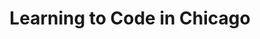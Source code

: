 ---
title: Learning to Code in Chicago
slides:
  - title: Learning to Code in Chicago
    content_markdown: '## Learning to Code in Chicago'
    background_color: '#7b7b7b'
    background_image:
  - title: What is Coding
    content_markdown: >-
      ## Coding: The activity of writing computer programs using a programming
      language.&nbsp;
    background_color: '#7b7b7b'
    background_image:
  - title: Java
    content_markdown: >-
      ## Java&nbsp;


      * Runs fast.&nbsp;

      * Embedded and cross platform application. Particularly interactive
      features in websites.&nbsp;

      * Over 3 billion devices use Java.&nbsp;
    background_color: '#7b7b7b'
    background_image:
  - title: C
    content_markdown: >-
      ## C (C++, C\#)


      * One of the oldest programing languages (1972).&nbsp;

      * Influenced C++ (1985) and C\# (2000) which are extensions of the
      original program.&nbsp;

      * Used for system programing and databases. Embedded systems such as car
      interfaces are often programmed in C.&nbsp;
    background_color: '#7b7b7b'
    background_image:
  - title: Python
    content_markdown: >-
      ## Python


      * Concise syntax. Shorter code needed to perform functions than other
      programs.

      * Easier to learn than C and Java.&nbsp;

      * Best for data science, AI, machine learning.&nbsp;
    background_color: '#7b7b7b'
    background_image:
  - title: Python Syntax Example
    content_markdown:
    background_color: '#7b7b7b'
    background_image: >-
      /uploads/learning-to-code-in-chicago/main-qimg-b4d8dfe1de991041fdaf15df8549de93-c.jpg
    background_size: contain
  - title: Which programming language should you learn?
    content_markdown: >-
      ### Which programming language should you learn?&nbsp;


      * Web-based startups often use **Python** and **JavaScript**.

      * Larger companies tend to develop their internal software applications
      using **C\#** or **Java** and their Web applications using **PHP**.

      * Data analytics typically use&nbsp;**R** and **MATLAB**.

      * Embedded devices use **C**, **C++**, or **Rust**.

      * Applications that run on the cloud use&nbsp;**Go** or
      **Scala**.&nbsp;&nbsp;

      * Mobile applications increasingly use **Swift** or **Kotlin**.
    background_color: '#7b7b7b'
    background_image:
  - title: Most Popular Languages
    content_markdown:
    background_color: '#7b7b7b'
    background_image: /uploads/learning-to-code-in-chicago/history-1024x668.png
    background_size: contain
  - title: Sources
    content_markdown: >-
      Sources:&nbsp;[https://www.northeastern.edu/graduate/blog/most-popular-programming-languages/](https://www.northeastern.edu/graduate/blog/most-popular-programming-languages/)


      [https://stackify.com/popular-programming-languages-2018/](https://stackify.com/popular-programming-languages-2018/)
    background_color: '#7b7b7b'
    background_image:
  - title: Education
    content_markdown: '## Education: Degrees and Certifications'
    background_color: '#7b7b7b'
    background_image:
  - title: Certifications vs University Programs
    content_markdown: >-
      **Certification Program:** A certificate demonstrates you have a single
      skill, often not granted by a university. Often take a few weeks to
      several months to complete.


      &nbsp;


      **University Program:** A degree demonstrates you have been educated in a
      variety subjects. Degrees take longer, there are different requirements
      for an Associates Degree (generally 2 years) and a Bachelors degree
      (generally 4 years).


      &nbsp;


      &nbsp;
    background_color: '#7b7b7b'
    background_image:
  - title: City Colleges of Chicago
    content_markdown: |-
      ## City Colleges of Chicago&nbsp;

      [https://bootcamp.ccc.edu/](https://bootcamp.ccc.edu/)
    background_color: '#7b7b7b'
    background_image: /uploads/learning-to-code-in-chicago/capture.PNG
    background_size: contain
  - title: CCC Bootcamps
    content_markdown:
    background_color: '#7b7b7b'
    background_image: /uploads/learning-to-code-in-chicago/bootcamps.PNG
    background_size: contain
  - title: Google Partnership
    content_markdown:
    background_color: '#7b7b7b'
    background_image: /uploads/learning-to-code-in-chicago/google.PNG
    background_size: contain
  - title: Google IT Support Professional Certificate Launch your career in IT
    content_markdown: >-
      ## Google IT Support Professional Certificate


      * Program Cost: Free

      * Need an average of 6-8 hours of study each week for up to 6 months to
      complete coursework&nbsp;

      * Are expected to take the certification exam upon course completion

      * Will assist in shaping the program’s future design and will be required
      to participate in feedback surveys during the span of the program&nbsp;
    background_color: '#7b7b7b'
    background_image:
  - title: Code Platoon
    content_markdown: |-
      ## Code Platoon

      [https://www.codeplatoon.org/](https://www.codeplatoon.org/)
    background_color: '#000000'
    background_image: /uploads/learning-to-code-in-chicago/platoon.PNG
    background_size: contain
  - title: Code Platoon Intro
    content_markdown:
    background_color: '#000000'
    background_image: /uploads/learning-to-code-in-chicago/pla2.PNG
    background_size: contain
  - title: Women Who Code Chicago
    content_markdown: |-
      ## Women Who Code Chicago

      [https://www.womenwhocode.com/chicago](https://www.freegeek.org/)
    background_color: '#000000'
    background_image: /uploads/learning-to-code-in-chicago/1png.PNG
    background_size: contain
  - title: Free Geek
    content_markdown: |-
      ## Free Geek

      [https://www.freegeek.org/](https://www.freegeek.org/)
    background_color: '#000000'
    background_image: /uploads/learning-to-code-in-chicago/free-1.PNG
    background_size: contain
  - title: Free Online Resources
    content_markdown: '## Free Online Resources'
    background_color: '#7b7b7b'
    background_image:
  - title: Code Academy
    content_markdown: |-
      ## Code Academy&nbsp;

      [https://www.codecademy.com/](https://www.codecademy.com/)
    background_color: '#7b7b7b'
    background_image: /uploads/learning-to-code-in-chicago/code.PNG
    background_size: contain
  - title: 'Code Academy: Languages/ Subjects'
    content_markdown: >-
      ## Code Academy&nbsp;


      Languages & Subjects


      | HTML & CSS, Python, JavaScript, Java, SQL, Bash/Shell, Ruby, C++, R,
      C\#, PHP, Go, Swift, Kotlin | Web Development, Data Science, Computer
      Science, Developer Tools, Machine Learning, Code Foundations, Web Design,
      Game Development, Mobile Development, Data Visualization, Full Catalog |


      ### &nbsp;


      &nbsp;


      &nbsp;
    background_color: '#7b7b7b'
    background_image:
  - title: Code Academy Pros & Cons
    content_markdown: >-
      ## Code Academy


      | PROS | CONS |

      | --- | --- |

      | \+ Aesthetically pleasing courses. For paid service, only $20 per month.
      &nbsp;&nbsp;<br>\+ Good guides for finding information.<br>\+ Explains
      errors. | \- Reported bugs in some courses. Also reported it runs slowly
      occasionally.<br>\- No certifications |
    background_color: '#7b7b7b'
    background_image:
  - title: Free Code Camp
    content_markdown: |-
      ## Free Code Camp&nbsp;

      [https://www.freecodecamp.org/learn](https://www.freecodecamp.org/learn)
    background_color: '#7b7b7b'
    background_image: /uploads/learning-to-code-in-chicago/camp.PNG
    background_size: contain
  - title: Free Code Camp Certification Info
    content_markdown: >-
      ## Each certificate curriculum takes 300 hours to complete by submitting 5
      required projects.
    background_color: '#7b7b7b'
    background_image:
  - title: Free Code Camp Certifications
    content_markdown: >-
      ## Free Code Camp Certifications


      * Responsive Web Design (HTML, CSS, Flexbox, CSS Grid)

      * Algorithms and Data Structures (JavaScript.)

      * Front End Libraries (React, Redux, Sass, Bootstrap, jQuery)

      * Data Visualization (D3.js)

      * APIs and Microservices (Node.js, Express.js)

      * Information Security and Quality Assurance (Chai, Helmet.js, BCrypt,
      Passport.js)
    background_color: '#7b7b7b'
    background_image:
  - title: Free Code Camp Pros & Cons
    content_markdown: >-
      ## Free Code Camp


      | PROS | CONS |

      | --- | --- |

      | \+ Completely free.<br>\+ Grants legitimate certifications.<br>\+
      Project based, completed projects required in order to earn
      certifications.&nbsp; | \- Stylistically less pleasing to look
      at.&nbsp;<br>\- The "help" button opens on a chatroom. You will need to
      rely on past forum posts for answers instead.<br>\-No progress
      indicators.&nbsp;<br><br>&nbsp; |


      &nbsp;
    background_color: '#7b7b7b'
    background_image:
  - title: Udacity
    content_markdown: |-
      ## Udacity

      https://www.udacity.com/
    background_color: '#7b7b7b'
    background_image: /uploads/learning-to-code-in-chicago/udacity.PNG
  - title: Udacity Nano Degrees
    content_markdown: >-
      ## Paid version: $200 a month to get as many certifications as desired
      with personal instruction available.&nbsp;
    background_color: '#7b7b7b'
    background_image:
  - title: 'Udacity: Languages/ Subjects'
    content_markdown: >-
      ## Udacity&nbsp;


      Languages & Subjects


      | 187 Free Courses<br><br>Python, AI, Machine Learning, Statistics, app
      development, Rapid Prototyping, Linear Algebra Refresher Course, and
      more&nbsp; | 59 Programs&nbsp;<br><br>Hybrid Cloud Engineer, Development
      for Microsoft Azure, Data Science for Business Leaders, Introduction to
      Cyber Security, and more |


      ### &nbsp;


      &nbsp;


      &nbsp;
    background_color: '#7b7b7b'
    background_image:
  - title: Free Code Camp Pros & Cons
    content_markdown: >-
      ## Udacity


      | PROS | CONS |

      | --- | --- |

      | \+ Stylistically pleasing to look at.<br>\+ Code error
      notifications.<br>\+ Great selection of free courses. App development for
      both Android and iOS not common.&nbsp; | \- $200 a month.<br>\- Paying a
      monthly subscription instead of paying by course is not suitable for
      everyone.&nbsp; |


      &nbsp;
    background_color: '#7b7b7b'
    background_image:
  - title: Questions
    content_markdown: '## Questions?'
    background_color: '#7b7b7b'
    background_image:
---